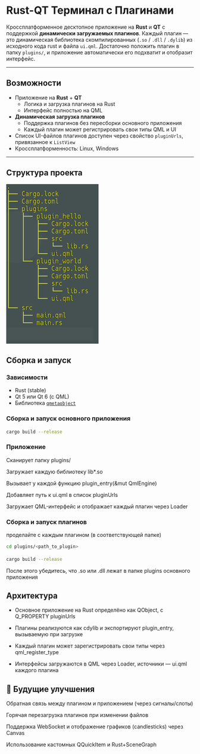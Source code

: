 # Rust-QT Терминал с Плагинами

Кроссплатформенное десктопное приложение на **Rust** и **QT** с поддержкой **динамически загружаемых плагинов**.
Каждый плагин — это динамическая библиотека скомпилированных (`.so` / `.dll` / `.dylib`) из исходного кода rust и файла `ui.qml`. Достаточно положить плагин в папку `plugins/`, и приложение автоматически его подхватит и отобразит интерфейс.

---

## Возможности

- Приложение на **Rust** + **QT**
  - Логика и загрузка плагинов на Rust
  - Интерфейс полностью на QML
- **Динамическая загрузка плагинов**
  - Поддержка плагинов без пересборки основного приложения
  - Каждый плагин может регистрировать свои типы QML и UI
- Список UI-файлов плагинов доступен через свойство `pluginUrls`, привязанное к `ListView`
- Кроссплатформенность: Linux, Windows

---

## Структура проекта

![файлы](images/tree.png)

## Сборка и запуск

### Зависимости

- Rust (stable)
- Qt 5 или Qt 6 (с QML)
- Библиотека [`qmetaobject`](https://github.com/woboq/qmetaobject-rs)

### Сборка и запуск основного приложения

```bash
cargo build --release
```

### Приложение

Сканирует папку plugins/

Загружает каждую библиотеку lib*.so

Вызывает у каждой функцию plugin_entry(&mut QmlEngine)

Добавляет путь к ui.qml в список pluginUrls

Загружает QML-интерфейс и отображает каждый плагин через Loader

### Сборка и запуск плагинов

проделайте с каждым плагином (в соответствующей папке)

```bash
cd plugins/<path_to_plugin>

cargo build --release
```

После этого убедитесь, что .so или .dll лежат в папке plugins основного приложения

## Архитектура

- Основное приложение на Rust определёно как QObject, с Q_PROPERTY pluginUrls

- Плагины реализуются как cdylib и экспортируют plugin_entry, вызываемую при загрузке

- Каждый плагин может зарегистрировать свои типы через qml_register_type

- Интерфейсы загружаются в QML через Loader, источники — ui.qml каждого плагина

## 📌 Будущие улучшения

Обратная связь между плагином и приложением (через сигналы/слоты)

Горячая перезагрузка плагинов при изменении файлов

Поддержка WebSocket и отображение графиков (candlesticks) через Canvas

Использование кастомных QQuickItem и Rust+SceneGraph
